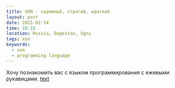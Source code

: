```yaml
---
title: XON - скромный, строгий, краткий
layout: post
date: 2021-02-14
time: 18:15
location: Russia, Dagestan, Ogni
tags: xon
keywords:
  - xon
  - programming language
---
```


Хочу познакомить вас с языком программирования с ежевыми рукавицами. [text](https://link)

<!--more-->
